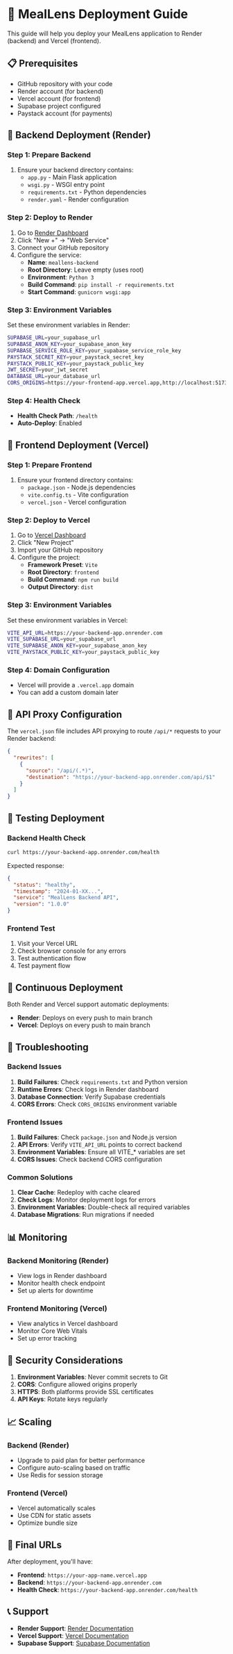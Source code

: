 # 🚀 MealLens Deployment Guide

This guide will help you deploy your MealLens application to Render (backend) and Vercel (frontend).

## 📋 Prerequisites

- GitHub repository with your code
- Render account (for backend)
- Vercel account (for frontend)
- Supabase project configured
- Paystack account (for payments)

## 🔧 Backend Deployment (Render)

### Step 1: Prepare Backend
1. Ensure your backend directory contains:
   - `app.py` - Main Flask application
   - `wsgi.py` - WSGI entry point
   - `requirements.txt` - Python dependencies
   - `render.yaml` - Render configuration

### Step 2: Deploy to Render
1. Go to [Render Dashboard](https://dashboard.render.com)
2. Click "New +" → "Web Service"
3. Connect your GitHub repository
4. Configure the service:
   - **Name**: `meallens-backend`
   - **Root Directory**: Leave empty (uses root)
   - **Environment**: `Python 3`
   - **Build Command**: `pip install -r requirements.txt`
   - **Start Command**: `gunicorn wsgi:app`

### Step 3: Environment Variables
Set these environment variables in Render:

```bash
SUPABASE_URL=your_supabase_url
SUPABASE_ANON_KEY=your_supabase_anon_key
SUPABASE_SERVICE_ROLE_KEY=your_supabase_service_role_key
PAYSTACK_SECRET_KEY=your_paystack_secret_key
PAYSTACK_PUBLIC_KEY=your_paystack_public_key
JWT_SECRET=your_jwt_secret
DATABASE_URL=your_database_url
CORS_ORIGINS=https://your-frontend-app.vercel.app,http://localhost:5173
```

### Step 4: Health Check
- **Health Check Path**: `/health`
- **Auto-Deploy**: Enabled

## 🎨 Frontend Deployment (Vercel)

### Step 1: Prepare Frontend
1. Ensure your frontend directory contains:
   - `package.json` - Node.js dependencies
   - `vite.config.ts` - Vite configuration
   - `vercel.json` - Vercel configuration

### Step 2: Deploy to Vercel
1. Go to [Vercel Dashboard](https://vercel.com/dashboard)
2. Click "New Project"
3. Import your GitHub repository
4. Configure the project:
   - **Framework Preset**: `Vite`
   - **Root Directory**: `frontend`
   - **Build Command**: `npm run build`
   - **Output Directory**: `dist`

### Step 3: Environment Variables
Set these environment variables in Vercel:

```bash
VITE_API_URL=https://your-backend-app.onrender.com
VITE_SUPABASE_URL=your_supabase_url
VITE_SUPABASE_ANON_KEY=your_supabase_anon_key
VITE_PAYSTACK_PUBLIC_KEY=your_paystack_public_key
```

### Step 4: Domain Configuration
- Vercel will provide a `.vercel.app` domain
- You can add a custom domain later

## 🔗 API Proxy Configuration

The `vercel.json` file includes API proxying to route `/api/*` requests to your Render backend:

```json
{
  "rewrites": [
    {
      "source": "/api/(.*)",
      "destination": "https://your-backend-app.onrender.com/api/$1"
    }
  ]
}
```

## 🧪 Testing Deployment

### Backend Health Check
```bash
curl https://your-backend-app.onrender.com/health
```

Expected response:
```json
{
  "status": "healthy",
  "timestamp": "2024-01-XX...",
  "service": "MealLens Backend API",
  "version": "1.0.0"
}
```

### Frontend Test
1. Visit your Vercel URL
2. Check browser console for any errors
3. Test authentication flow
4. Test payment flow

## 🔄 Continuous Deployment

Both Render and Vercel support automatic deployments:
- **Render**: Deploys on every push to main branch
- **Vercel**: Deploys on every push to main branch

## 🚨 Troubleshooting

### Backend Issues
1. **Build Failures**: Check `requirements.txt` and Python version
2. **Runtime Errors**: Check logs in Render dashboard
3. **Database Connection**: Verify Supabase credentials
4. **CORS Errors**: Check `CORS_ORIGINS` environment variable

### Frontend Issues
1. **Build Failures**: Check `package.json` and Node.js version
2. **API Errors**: Verify `VITE_API_URL` points to correct backend
3. **Environment Variables**: Ensure all VITE_* variables are set
4. **CORS Issues**: Check backend CORS configuration

### Common Solutions
1. **Clear Cache**: Redeploy with cache cleared
2. **Check Logs**: Monitor deployment logs for errors
3. **Environment Variables**: Double-check all required variables
4. **Database Migrations**: Run migrations if needed

## 📊 Monitoring

### Backend Monitoring (Render)
- View logs in Render dashboard
- Monitor health check endpoint
- Set up alerts for downtime

### Frontend Monitoring (Vercel)
- View analytics in Vercel dashboard
- Monitor Core Web Vitals
- Set up error tracking

## 🔐 Security Considerations

1. **Environment Variables**: Never commit secrets to Git
2. **CORS**: Configure allowed origins properly
3. **HTTPS**: Both platforms provide SSL certificates
4. **API Keys**: Rotate keys regularly

## 📈 Scaling

### Backend (Render)
- Upgrade to paid plan for better performance
- Configure auto-scaling based on traffic
- Use Redis for session storage

### Frontend (Vercel)
- Vercel automatically scales
- Use CDN for static assets
- Optimize bundle size

## 🎯 Final URLs

After deployment, you'll have:
- **Frontend**: `https://your-app-name.vercel.app`
- **Backend**: `https://your-backend-app.onrender.com`
- **Health Check**: `https://your-backend-app.onrender.com/health`

## 📞 Support

- **Render Support**: [Render Documentation](https://render.com/docs)
- **Vercel Support**: [Vercel Documentation](https://vercel.com/docs)
- **Supabase Support**: [Supabase Documentation](https://supabase.com/docs) 